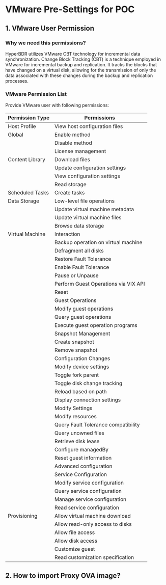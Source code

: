 # VMware Pre-Settings for POC

## 1. VMware User Permission

### Why we need this permissions?

HyperBDR utilizes VMware CBT technology for incremental data synchronization. Change Block Tracking (CBT) is a technique employed in VMware for incremental backup and replication. It tracks the blocks that have changed on a virtual disk, allowing for the transmission of only the data associated with these changes during the backup and replication processes.

### VMware Permission List

Provide VMware user with following permissions:

| Permission Type       | Permissions                                        |
|------------------------|---------------------------------------------------|
| Host Profile           | View host configuration files                   |
| Global                 | Enable method                                    |
|                        | Disable method                                   |
|                        | License management                              |
| Content Library        | Download files                                   |
|                        | Update configuration settings                   |
|                        | View configuration settings                      |
|                        | Read storage                                      |
| Scheduled Tasks        | Create tasks                                      |
| Data Storage           | Low-level file operations                       |
|                        | Update virtual machine metadata                  |
|                        | Update virtual machine files                     |
|                        | Browse data storage                               |
| Virtual Machine        | Interaction                                      |
|                        |   Backup operation on virtual machine            |
|                        |   Defragment all disks                           |
|                        |   Restore Fault Tolerance                        |
|                        |   Enable Fault Tolerance                         |
|                        |   Pause or Unpause                               |
|                        |   Perform Guest Operations via VIX API          |
|                        |   Reset                                          |
|                        | Guest Operations                                 |
|                        |   Modify guest operations                       |
|                        |   Query guest operations                        |
|                        |   Execute guest operation programs               |
|                        | Snapshot Management                              |
|                        |   Create snapshot                                |
|                        |   Remove snapshot                                |
|                        | Configuration Changes                            |
|                        |   Modify device settings                        |
|                        |   Toggle fork parent                             |
|                        |   Toggle disk change tracking                   |
|                        |   Reload based on path                           |
|                        |   Display connection settings                   |
|                        |   Modify Settings                                |
|                        |   Modify resources                               |
|                        |   Query Fault Tolerance compatibility           |
|                        |   Query unowned files                            |
|                        |   Retrieve disk lease                            |
|                        |   Configure managedBy                           |
|                        |   Reset guest information                       |
|                        |   Advanced configuration                        |
|                        | Service Configuration                            |
|                        |   Modify service configuration                  |
|                        |   Query service configuration                   |
|                        |   Manage service configuration                  |
|                        |   Read service configuration                     |
| Provisioning          |   Allow virtual machine download                |
|                        |   Allow read-only access to disks               |
|                        |   Allow file access                             |
|                        |   Allow disk access                             |
|                        |   Customize guest                                |
|                        |   Read customization specification             |


## 2. How to import Proxy OVA image?